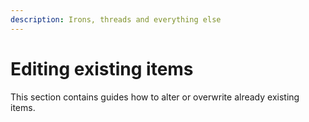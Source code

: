 ```yaml
---
description: Irons, threads and everything else
---
```


# Editing existing items

This section contains guides how to alter or overwrite already existing items.
